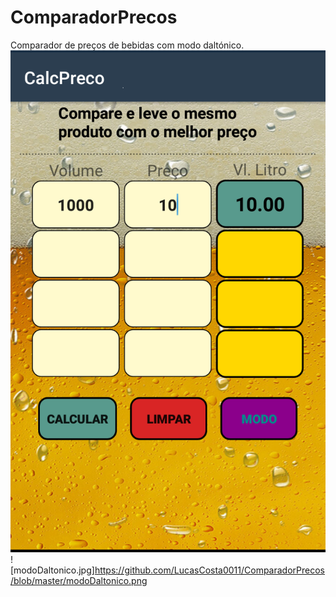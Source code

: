 # ComparadorPrecos
Comparador de preços de bebidas com modo daltónico.
![modoNormal.jpg](https://github.com/LucasCosta0011/ComparadorPrecos/blob/master/modoNormal.png)
![modoDaltonico.jpg]https://github.com/LucasCosta0011/ComparadorPrecos/blob/master/modoDaltonico.png
